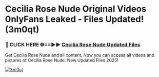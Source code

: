 # Cecilia Rose Nude Original Videos 0nlyFans Leaked - Files Updated! (3m0qt)

<h3>🔴 CLICK HERE 🌐==►► <a href="https://tinyurl.com/5h6xmrr3" rel="nofollow">Cecilia Rose Nude Updated Files</a></h3>

Get Cecilia Rose Nude and all content. Now you can access all videos and pictures of Cecilia Rose Nude. New Updated Files 2025!

[![3m0qt](https://i.imgur.com/KVD873Z.gif)](https://tinyurl.com/5h6xmrr3)
